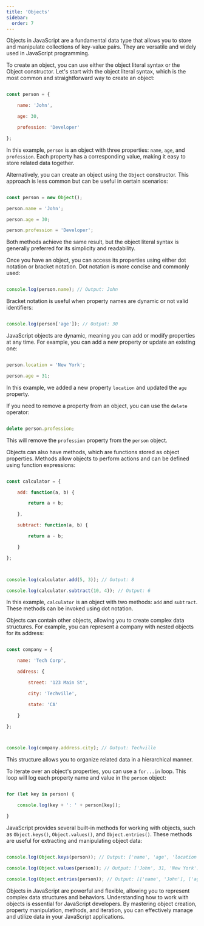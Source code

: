 ```yaml
---
title: 'Objects'
sidebar:
  order: 7
---
```


 Objects in JavaScript are a fundamental data type that allows you to store and manipulate collections of key-value pairs. They are versatile and widely used in JavaScript programming.



To create an object, you can use either the object literal syntax or the Object constructor. Let's start with the object literal syntax, which is the most common and straightforward way to create an object:



```javascript

const person = {

    name: 'John',

    age: 30,

    profession: 'Developer'

};

```



In this example, `person` is an object with three properties: `name`, `age`, and `profession`. Each property has a corresponding value, making it easy to store related data together.



Alternatively, you can create an object using the `Object` constructor. This approach is less common but can be useful in certain scenarios:



```javascript

const person = new Object();

person.name = 'John';

person.age = 30;

person.profession = 'Developer';

```



Both methods achieve the same result, but the object literal syntax is generally preferred for its simplicity and readability.



Once you have an object, you can access its properties using either dot notation or bracket notation. Dot notation is more concise and commonly used:



```javascript

console.log(person.name); // Output: John

```



Bracket notation is useful when property names are dynamic or not valid identifiers:



```javascript

console.log(person['age']); // Output: 30

```



JavaScript objects are dynamic, meaning you can add or modify properties at any time. For example, you can add a new property or update an existing one:



```javascript

person.location = 'New York';

person.age = 31;

```



In this example, we added a new property `location` and updated the `age` property.



If you need to remove a property from an object, you can use the `delete` operator:



```javascript

delete person.profession;

```



This will remove the `profession` property from the `person` object.



Objects can also have methods, which are functions stored as object properties. Methods allow objects to perform actions and can be defined using function expressions:



```javascript

const calculator = {

    add: function(a, b) {

        return a + b;

    },

    subtract: function(a, b) {

        return a - b;

    }

};



console.log(calculator.add(5, 3)); // Output: 8

console.log(calculator.subtract(10, 4)); // Output: 6

```



In this example, `calculator` is an object with two methods: `add` and `subtract`. These methods can be invoked using dot notation.



Objects can contain other objects, allowing you to create complex data structures. For example, you can represent a company with nested objects for its address:



```javascript

const company = {

    name: 'Tech Corp',

    address: {

        street: '123 Main St',

        city: 'Techville',

        state: 'CA'

    }

};



console.log(company.address.city); // Output: Techville

```



This structure allows you to organize related data in a hierarchical manner.



To iterate over an object's properties, you can use a `for...in` loop. This loop will log each property name and value in the `person` object:



```javascript

for (let key in person) {

    console.log(key + ': ' + person[key]);

}

```



JavaScript provides several built-in methods for working with objects, such as `Object.keys()`, `Object.values()`, and `Object.entries()`. These methods are useful for extracting and manipulating object data:



```javascript

console.log(Object.keys(person)); // Output: ['name', 'age', 'location']

console.log(Object.values(person)); // Output: ['John', 31, 'New York']

console.log(Object.entries(person)); // Output: [['name', 'John'], ['age', 31], ['location', 'New York']]

```



Objects in JavaScript are powerful and flexible, allowing you to represent complex data structures and behaviors. Understanding how to work with objects is essential for JavaScript developers. By mastering object creation, property manipulation, methods, and iteration, you can effectively manage and utilize data in your JavaScript applications.
